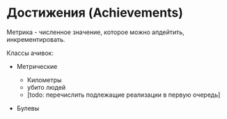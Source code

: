 ﻿
# Достижения (Achievements) #

Метрика - численное значение, которое можно апдейтить, инкрементировать.

Классы ачивок:

- Метрические
    - Километры
    - убито людей
    - [todo: перечислить подлежащие реализации в первую очередь]

- Булевы

